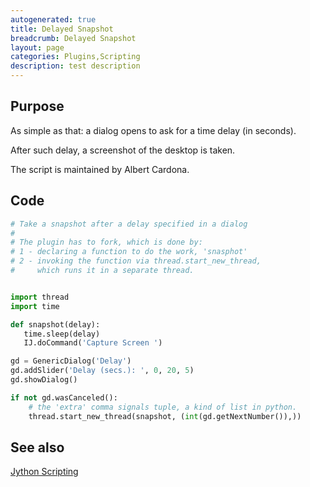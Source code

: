 ```yaml
---
autogenerated: true
title: Delayed Snapshot
breadcrumb: Delayed Snapshot
layout: page
categories: Plugins,Scripting
description: test description
---
```


## Purpose

As simple as that: a dialog opens to ask for a time delay (in seconds).

After such delay, a screenshot of the desktop is taken.

The script is maintained by Albert Cardona.

## Code

``` python
# Take a snapshot after a delay specified in a dialog
# 
# The plugin has to fork, which is done by:
# 1 - declaring a function to do the work, 'snasphot'
# 2 - invoking the function via thread.start_new_thread,
#     which runs it in a separate thread.


import thread
import time

def snapshot(delay):
   time.sleep(delay)
   IJ.doCommand('Capture Screen ')

gd = GenericDialog('Delay')
gd.addSlider('Delay (secs.): ', 0, 20, 5)
gd.showDialog()

if not gd.wasCanceled():
    # the 'extra' comma signals tuple, a kind of list in python.
    thread.start_new_thread(snapshot, (int(gd.getNextNumber()),))
```

## See also

[Jython Scripting](Jython_Scripting )

 
